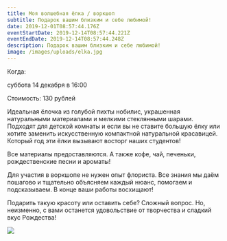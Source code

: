 ```yaml
---
title: Моя волшебная ёлка / воркшоп
subtitle: Подарок вашим близким и себе любимой!
date: 2019-12-01T08:57:44.176Z
eventStartDate: 2019-12-14T08:57:44.221Z
eventEndDate: 2019-12-14T08:57:44.248Z
description: Подарок вашим близким и себе любимой!
image: /images/uploads/elka.jpg
---
```

Когда:

суббота 14 декабря в 16:00

Стоимость: 130 рублей

Идеальная ёлочка из голубой пихты нобилис, украшенная натуральными материалами и мелкими стеклянными шарами. Подходят для детской комнаты и если вы не ставите большую ёлку или хотите заменить искусственную компактной натуральной красавицей. Который год эти ёлки вызывают восторг наших студентов!

Все материалы предоставляются. А также кофе, чай, печеньки, рождественские песни и ароматы!

Для участия в воркшопе не нужен опыт флориста. Все знания мы даём пошагово и тщательно объясняем каждый нюанс, помогаем и подсказываем. В конце ваши работы восхищают!

Подарить такую красоту или оставить себе? Сложный вопрос. Но, неизменно, с вами останется удовольствие от творчества и сладкий вкус Рождества!

![](/images/uploads/elka_dscf3943.jpg)
